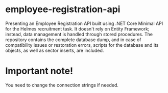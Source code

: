 # employee-registration-api
Presenting an Employee Registration API built using .NET Core Minimal API for the Helmes recruitment task. It doesn't rely on Entity Framework; instead, data management is handled through stored procedures. The repository contains the complete database dump, and in case of compatibility issues or restoration errors, scripts for the database and its objects, as well as sector inserts, are included.
# Important note!
You need to change the connection strings if needed. 

